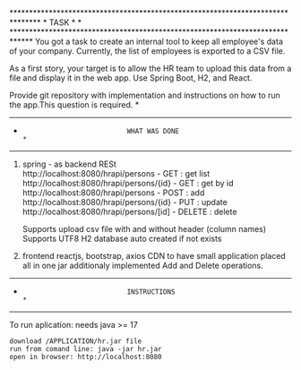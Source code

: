 <p>
*******************************************************************************
*                                    TASK                                     *
* *****************************************************************************
You got a task to create an internal tool to keep all employee's data of your company. Currently, the list of employees is exported to a CSV file.

As a first story, your target is to allow the HR team to upload this data from a file and display it in the web app.
Use Spring Boot, H2, and React.

Provide git repository with implementation and instructions on how to run the app.This question is required. *

*******************************************************************************
*                               WHAT WAS DONE                                 *
* *****************************************************************************
1. spring - as backend RESt  
   http://localhost:8080/hrapi/persons      - GET  : get list
   http://localhost:8080/hrapi/persons/{id} - GET : get by id 
   http://localhost:8080/hrapi/persons      - POST : add 
   http://localhost:8080/hrapi/persons/{id} - PUT : update
   http://localhost:8080/hrapi/persons/[id] - DELETE : delete

   Supports upload csv file with and without header (column names)
   Supports UTF8 
   H2 database auto created if not exists

2. frontend reactjs, bootstrap, axios CDN to have small application placed all in one jar
   additionaly implemented Add and Delete operations.

*******************************************************************************
*                               INSTRUCTIONS                                  *
* *****************************************************************************
To run aplication:
    needs java >= 17
   
    download /APPLICATION/hr.jar file
    run from comand line: java -jar hr.jar
    open in browser: http://localhost:8080 

</p>
